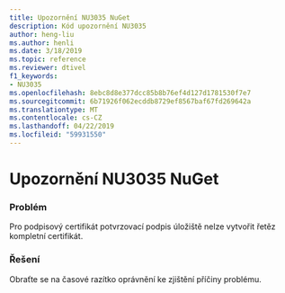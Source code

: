 ```yaml
---
title: Upozornění NU3035 NuGet
description: Kód upozornění NU3035
author: heng-liu
ms.author: henli
ms.date: 3/18/2019
ms.topic: reference
ms.reviewer: dtivel
f1_keywords:
- NU3035
ms.openlocfilehash: 8ebc8d8e377dcc85b8b76ef4d127d1781530f7e7
ms.sourcegitcommit: 6b71926f062ecddb8729ef8567baf67fd269642a
ms.translationtype: MT
ms.contentlocale: cs-CZ
ms.lasthandoff: 04/22/2019
ms.locfileid: "59931550"
---
```

# <a name="nuget-warning-nu3035"></a>Upozornění NU3035 NuGet

### <a name="issue"></a>Problém

Pro podpisový certifikát potvrzovací podpis úložiště nelze vytvořit řetěz kompletní certifikát.


### <a name="solution"></a>Řešení

Obraťte se na časové razítko oprávnění ke zjištění příčiny problému.